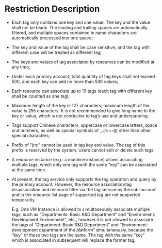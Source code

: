 # Restriction Description

 - Each tag only contains one key and one value. The key and the value shall not be blank. The leading and trailing spaces are automatically filtered, and multiple spaces contained in name characters are automatically processed into one space;

 - The key and value of the tag shall be case sensitive, and the tag with different case will be treated as different tag;

 - The keys and values of tag associated by resources can be modified at any time;

 - Under each primary account, total quantity of tag keys shall not exceed 500, and each key can add no more than 500 values;

 - Each resource can associate up to 10 tags (each tag with different key shall be counted as one tag);

 - Maximum length of the key is 127 characters; maximum length of the value is 255 characters. It is not recommended to give long name to the key or value, which is not conducive to tag’s use and understanding;

 - Tags support Chinese characters, uppercase or lowercase letters, space and numbers, as well as special symbols of _.:/=+-@ other than other special characters;

 - Prefix of "jrn:” cannot be used in tag key and value. The tag of this prefix is reserved by the system. Users cannot edit or delete such tags.

 - A resource instance (e.g.: a machine instance) allows associating multiple tags, which only one tag with the same "key" can be associated at the same time.
 
 - At present, the tag service only supports the tag operation and query by the primary account. However, the resource association/tag disassociation and resource filter via the tag service by the sub-account and in the resource list page of supported tag are not supported temporarily.

   E.g: One VM Instance is allowed to simultaneously associate multiple tags, such as “Departments: Basic R&D Department” and “Environment: Development Environment”, etc., however it is not allowed to associate the tags of “Department: Basic R&D Department” and “Environment: development department of the platform” simultaneously, because the “key” of these two tags are the same. The tag with the same “key” which is associated in subsequent will replace the former tag.
